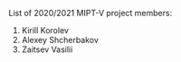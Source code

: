 List of 2020/2021 MIPT-V project members:
1. Kirill Korolev
2. Alexey Shcherbakov
3. Zaitsev Vasilii